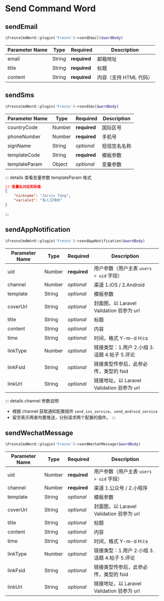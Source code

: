 # Send Command Word

## sendEmail

```php
\FresnsCmdWord::plugin('Fresns')->sendEmail($wordBody)
```
| Parameter Name | Type | Required | Description |
| --- | --- | --- | --- |
| email | String | **required** | 邮箱地址 |
| title | String | **required** | 标题 |
| content | String | **required** | 内容（支持 HTML 代码） |

## sendSms

```php
\FresnsCmdWord::plugin('Fresns')->sendSms($wordBody)
```
| Parameter Name | Type | Required | Description |
| --- | --- | --- | --- |
| countryCode | Number | **required** | 国际区号 |
| phoneNumber | Number | **required** | 手机号 |
| signName | String | *optional* | 短信签名名称 |
| templateCode | String | **required** | 模板参数 |
| templateParam | Object | *optional* | 变量参数 |

::: details 查看变量参数 templateParam 格式
```json
// 变量名对应实际值
{
    "nickname": "Jarvis Tang",
    "variale1": "有人艾特你"
}
```
:::

## sendAppNotification

```php
\FresnsCmdWord::plugin('Fresns')->sendAppNotification($wordBody)
```
| Parameter Name | Type | Required | Description |
| --- | --- | --- | --- |
| uid | Number | **required** | 用户参数（用户主表 `users > uid` 字段） |
| channel | Number | *optional* | 渠道 1.iOS / 2.Android |
| template | String | *optional* | 模板参数 |
| coverUrl | String | *optional* | 封面图，以 Laravel Validation 验参为 url |
| title | String | *optional* | 标题 |
| content | String | *optional* | 内容 |
| time | String | *optional* | 时间，格式 Y-m-d H:i:s |
| linkType | Number | *optional* | 链接类型：1.用户 2.小组 3.话题 4.帖子 5.评论 |
| linkFsid | String | *optional* | 链接类型传参后，此参必传，类型的 fsid |
| linkUrl | String | *optional* | 链接地址，以 Laravel Validation 验参为 url |

::: details channel 参数说明
- 根据 channel 获取通知配置插件 `send_ios_service`、`send_android_service`
- 留空表示两者均要推送，分别请求两个配置的插件。
:::

## sendWechatMessage

```php
\FresnsCmdWord::plugin('Fresns')->sendWechatMessage($wordBody)
```
| Parameter Name | Type | Required | Description |
| --- | --- | --- | --- |
| uid | Number | **required** | 用户参数（用户主表 `users > uid` 字段） |
| channel | Number | **required** | 渠道 1.公众号 / 2.小程序 |
| template | String | *optional* | 模板参数 |
| coverUrl | String | *optional* | 封面图，以 Laravel Validation 验参为 url |
| title | String | *optional* | 标题 |
| content | String | *optional* | 内容 |
| time | String | *optional* | 时间，格式 Y-m-d H:i:s |
| linkType | Number | *optional* | 链接类型：1.用户 2.小组 3.话题 4.帖子 5.评论 |
| linkFsid | String | *optional* | 链接类型传参后，此参必传，类型的 fsid |
| linkUrl | String | *optional* | 链接地址，以 Laravel Validation 验参为 url |
